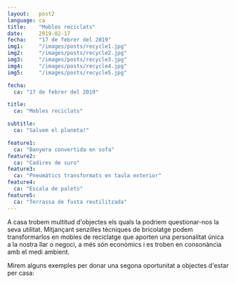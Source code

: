 ```yaml
---
layout:   post2
language: ca
title:    "Mobles reciclats"
date:     2019-02-17
fecha:    "17 de febrer del 2019"
img1:     "/images/posts/recycle1.jpg"
img2:     "/images/posts/recycle2.jpg"
img3:     "/images/posts/recycle3.jpg"
img4:     "/images/posts/recycle4.jpg"
img5:     "/images/posts/recycle5.jpg"

fecha:
  ca: "17 de febrer del 2019"

title:
  ca: "Mobles reciclats"

subtitle:
  ca: "Salvem el planeta!"

feature1:
  ca: "Banyera convertida en sofa"
feature2:
  ca: "Cadires de suro"
feature3:
  ca: "Pneumàtics transformats en taula exterior"
feature4:
  ca: "Escala de palets"
feature5:
  ca: "Terrassa de fusta reutilitzada"
---
```

A casa trobem multitud d'objectes els quals la podriem questionar-nos la seva utilitat. Mitjançant senzilles tècniques de bricolatge podem transformarlos en mobles de reciclatge que aporten una personalitat única a la nostra llar o negoci, a més són econòmics i es troben en consonància amb el medi ambient.

Mirem alguns exemples per donar una segona oportunitat a objectes d'estar per casa:
